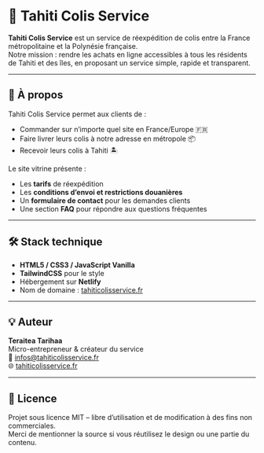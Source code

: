 # 🌺 Tahiti Colis Service

**Tahiti Colis Service** est un service de réexpédition de colis entre la France métropolitaine et la Polynésie française.  
Notre mission : rendre les achats en ligne accessibles à tous les résidents de Tahiti et des îles, en proposant un service simple, rapide et transparent.

---

## 🚀 À propos

Tahiti Colis Service permet aux clients de :

- Commander sur n’importe quel site en France/Europe 🇫🇷
- Faire livrer leurs colis à notre adresse en métropole 📦
- Recevoir leurs colis à Tahiti 🏝️

Le site vitrine présente :

- Les **tarifs** de réexpédition
- Les **conditions d’envoi et restrictions douanières**
- Un **formulaire de contact** pour les demandes clients
- Une section **FAQ** pour répondre aux questions fréquentes

---

## 🛠️ Stack technique

- **HTML5 / CSS3 / JavaScript Vanilla**
- **TailwindCSS** pour le style
- Hébergement sur **Netlify**
- Nom de domaine : [tahiticolisservice.fr](https://tahiticolisservice.fr)

---

## 💡 Auteur

**Teraitea Tarihaa**  
Micro-entrepreneur & créateur du service  
📧 [infos@tahiticolisservice.fr](mailto:infos@tahiticolisservice.fr)  
🌐 [tahiticolisservice.fr](https://tahiticolisservice.fr)

---

## 📜 Licence

Projet sous licence MIT – libre d’utilisation et de modification à des fins non commerciales.  
Merci de mentionner la source si vous réutilisez le design ou une partie du contenu.
